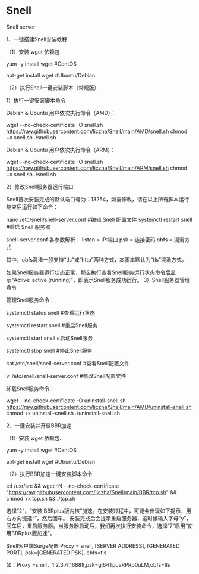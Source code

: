 # Snell
Snell server

1、一键搭建Snell安装教程

（1）安装 wget 依赖包

yum -y install wget #CentOS

apt-get install wget #Ubuntu/Debian

（2）执行Snell一键安装脚本（常规版）

1）执行一键安装脚本命令

Debian & Ubuntu 用户依次执行命令（AMD）：

wget --no-check-certificate -O snell.sh https://raw.githubusercontent.com/liczha/Snell/main/AMD/snell.sh
chmod +x snell.sh
./snell.sh

Debian & Ubuntu 用户依次执行命令（ARM）：

wget --no-check-certificate -O snell.sh https://raw.githubusercontent.com/liczha/Snell/main/ARM/snell.sh
chmod +x snell.sh
./snell.sh

2）修改Snell服务器运行端口

Snell首次安装完成的默认端口号为：13254，如需修改，请在以上所有脚本运行结束后运行如下命令：

nano /etc/snell/snell-server.conf #编辑 Snell 配置文件 
systemctl restart snell #重启 Snell 服务器

snell-server.conf 各参数解析： listen = IP:端口 psk = 连接密码 obfs = 混淆方式

其中，obfs混淆一般支持“tls”或“http”两种方式，本脚本默认为“tls”混淆方式。

如果Snell服务器运行状态正常，那么执行查看Snell服务运行状态命令后显示“Active: active (running)”，即表示Snell服务成功运行。 3）Snell服务器管理命令

管理Snell服务命令：

systemctl status snell #查看运行状态

systemctl restart snell #重启Snell服务

systemctl start snell #启动Snell服务

systemctl stop snell #停止Snell服务

cat /etc/snell/snell-server.conf #查看Snell配置文件

vi /etc/snell/snell-server.conf #修改Snell配置文件


卸载Snell服务命令：

wget --no-check-certificate -O uninstall-snell.sh https://raw.githubusercontent.com/liczha/Snell/main/AMD/uninstall-snell.sh
chmod +x uninstall-snell.sh
./uninstall-snell.sh

2、一键安装并开启BBR加速

（1）安装 wget 依赖包、

yum -y install wget #CentOS

apt-get install wget #Ubuntu/Debian

（2）执行BBR加速一键安装脚本命令

cd /usr/src && wget -N --no-check-certificate "https://raw.githubusercontent.com/liczha/Snell/main/BBR/tcp.sh" && chmod +x tcp.sh && ./tcp.sh

选择“2”，“安装 BBRplus版内核”加速。在安装过程中，可能会出现如下提示，用右方向键选“”，然后回车。 安装完成后会提示重启服务器，这时候输入字母“y”，回车后，重启服务器。当服务器启动后，我们再次执行安装命令，选择“7”启用“使用BBRplus版加速”。

Snell客户端Surge配置 Proxy = snell, [SERVER ADDRESS], [GENERATED PORT], psk=[GENERATED PSK], obfs=tls

如：Proxy =snell，1.2.3.4:16888,psk=gl64TpuvRPRp0uLM,obfs=tls
